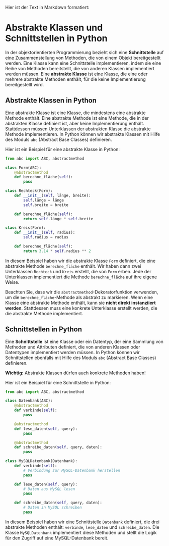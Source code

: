 Hier ist der Text in Markdown formatiert:

# Abstrakte Klassen und Schnittstellen in Python

In der objektorientierten Programmierung bezieht sich eine **Schnittstelle** auf eine Zusammenstellung von Methoden, die von einem Objekt bereitgestellt werden. Eine Klasse kann eine Schnittstelle implementieren, indem sie eine Reihe von Methoden bereitstellt, die von anderen Klassen implementiert werden müssen. Eine **abstrakte Klasse** ist eine Klasse, die eine oder mehrere abstrakte Methoden enthält, für die keine Implementierung bereitgestellt wird.

## Abstrakte Klassen in Python

Eine abstrakte Klasse ist eine Klasse, die mindestens eine abstrakte Methode enthält. Eine abstrakte Methode ist eine Methode, die in der abstrakten Klasse definiert ist, aber keine Implementierung enthält. Stattdessen müssen Unterklassen der abstrakten Klasse die abstrakte Methode implementieren. In Python können wir abstrakte Klassen mit Hilfe des Moduls `abc` (Abstract Base Classes) definieren.

Hier ist ein Beispiel für eine abstrakte Klasse in Python:

```python
from abc import ABC, abstractmethod

class Form(ABC):
    @abstractmethod
    def berechne_fläche(self):
        pass

class Rechteck(Form):
    def __init__(self, länge, breite):
        self.länge = länge
        self.breite = breite

    def berechne_fläche(self):
        return self.länge * self.breite

class Kreis(Form):
    def __init__(self, radius):
        self.radius = radius

    def berechne_fläche(self):
        return 3.14 * self.radius ** 2
```

In diesem Beispiel haben wir die abstrakte Klasse `Form` definiert, die eine abstrakte Methode `berechne_fläche` enthält. Wir haben dann zwei Unterklassen `Rechteck` und `Kreis` erstellt, die von `Form` erben. Jede der Unterklassen implementiert die Methode `berechne_fläche` auf ihre eigene Weise.

Beachten Sie, dass wir die `abstractmethod`-Dekoratorfunktion verwenden, um die `berechne_fläche`-Methode als abstrakt zu markieren. Wenn eine Klasse eine abstrakte Methode enthält, kann sie **nicht direkt instanziiert werden**. Stattdessen muss eine konkrete Unterklasse erstellt werden, die die abstrakte Methode implementiert.

## Schnittstellen in Python

Eine **Schnittstelle** ist eine Klasse oder ein Datentyp, der eine Sammlung von Methoden und Attributen definiert, die von anderen Klassen oder Datentypen implementiert werden müssen. In Python können wir Schnittstellen ebenfalls mit Hilfe des Moduls `abc` (Abstract Base Classes) definieren.

**Wichtig:** Abstrakte Klassen dürfen auch konkrete Methoden haben!

Hier ist ein Beispiel für eine Schnittstelle in Python:

```python
from abc import ABC, abstractmethod

class Datenbank(ABC):
    @abstractmethod
    def verbinde(self):
        pass

    @abstractmethod
    def lese_daten(self, query):
        pass

    @abstractmethod
    def schreibe_daten(self, query, daten):
        pass

class MySQLDatenbank(Datenbank):
    def verbinde(self):
        # Verbindung zur MySQL-Datenbank herstellen
        pass

    def lese_daten(self, query):
        # Daten aus MySQL lesen
        pass

    def schreibe_daten(self, query, daten):
        # Daten in MySQL schreiben
        pass
```

In diesem Beispiel haben wir eine Schnittstelle `Datenbank` definiert, die drei abstrakte Methoden enthält: `verbinde`, `lese_daten` und `schreibe_daten`. Die Klasse `MySQLDatenbank` implementiert diese Methoden und stellt die Logik für den Zugriff auf eine MySQL-Datenbank bereit.
